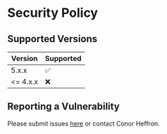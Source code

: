 # Security Policy

## Supported Versions

| Version  | Supported          |
|----------| ------------------ |
| 5.x.x   | :white_check_mark: |
| <= 4.x.x | :x:                |

## Reporting a Vulnerability

Please submit issues [here](https://github.com/conorheffron/ronoc-packages/issues) or contact Conor Heffron.
